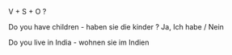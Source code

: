 V + S + O  ?

Do you have children - haben sie die kinder ?
Ja, Ich habe / Nein

Do you live in India - wohnen sie im Indien